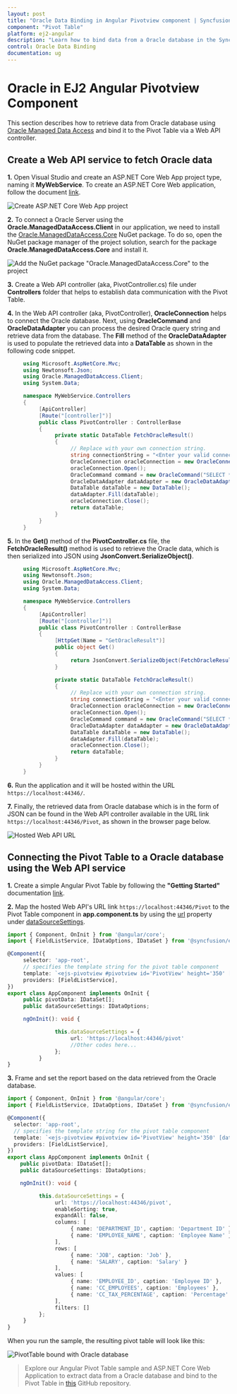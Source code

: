 ```yaml
---
layout: post
title: "Oracle Data Binding in Angular Pivotview component | Syncfusion"
component: "Pivot Table"
platform: ej2-angular
description: "Learn how to bind data from a Oracle database in the Syncfusion Angular Pivot Table of Syncfusion Essential JS 2 and more."
control: Oracle Data Binding
documentation: ug
---
```


# Oracle in EJ2 Angular Pivotview Component

This section describes how to retrieve data from Oracle database using [Oracle Managed Data Access](https://www.nuget.org/packages/Oracle.ManagedDataAccess) and bind it to the Pivot Table via a Web API controller.

## Create a Web API service to fetch Oracle data

**1.** Open Visual Studio and create an ASP.NET Core Web App project type, naming it **MyWebService**. To create an ASP.NET Core Web application, follow the document [link](https://learn.microsoft.com/en-us/visualstudio/get-started/csharp/tutorial-aspnet-core?view=vs-2022).

![Create ASP.NET Core Web App project](../images/azure-asp-core-web-service-create.png)

**2.** To connect a Oracle Server using the **Oracle.ManagedDataAccess.Client** in our application, we need to install the [Oracle.ManagedDataAccess.Core](https://www.nuget.org/packages/Oracle.ManagedDataAccess.Core/) NuGet package. To do so, open the NuGet package manager of the project solution, search for the package **Oracle.ManagedDataAccess.Core** and install it.

![Add the NuGet package "Oracle.ManagedDataAccess.Core" to the project](../images/oracle-data-nuget-package-install.png)

**3.** Create a Web API controller (aka, PivotController.cs) file under **Controllers** folder that helps to establish data communication with the Pivot Table.

**4.** In the Web API controller (aka, PivotController), **OracleConnection** helps to connect the Oracle database. Next, using **OracleCommand** and **OracleDataAdapter** you can process the desired Oracle query string and retrieve data from the database. The **Fill** method of the **OracleDataAdapter** is used to populate the retrieved data into a **DataTable** as shown in the following code snippet.

```csharp
     using Microsoft.AspNetCore.Mvc;
     using Newtonsoft.Json;
     using Oracle.ManagedDataAccess.Client;
     using System.Data;

     namespace MyWebService.Controllers
     {
          [ApiController]
          [Route("[controller]")]
          public class PivotController : ControllerBase
          {
               private static DataTable FetchOracleResult()
               {
                    // Replace with your own connection string.
                    string connectionString = "<Enter your valid connection string here>";
                    OracleConnection oracleConnection = new OracleConnection(connectionString);
                    oracleConnection.Open();
                    OracleCommand command = new OracleCommand("SELECT * FROM EMPLOYEES", oracleConnection);
                    OracleDataAdapter dataAdapter = new OracleDataAdapter(command);
                    DataTable dataTable = new DataTable();
                    dataAdapter.Fill(dataTable);
                    oracleConnection.Close();
                    return dataTable;
               }
          }
     }

```

**5.** In the **Get()** method of the **PivotController.cs** file, the **FetchOracleResult()** method is used to retrieve the Oracle data, which is then serialized into JSON using **JsonConvert.SerializeObject()**.

```csharp
     using Microsoft.AspNetCore.Mvc;
     using Newtonsoft.Json;
     using Oracle.ManagedDataAccess.Client;
     using System.Data;

     namespace MyWebService.Controllers
     {
          [ApiController]
          [Route("[controller]")]
          public class PivotController : ControllerBase
          {
               [HttpGet(Name = "GetOracleResult")]
               public object Get()
               {
                    return JsonConvert.SerializeObject(FetchOracleResult());
               }

               private static DataTable FetchOracleResult()
               {
                    // Replace with your own connection string.
                    string connectionString = "<Enter your valid connection string here>";
                    OracleConnection oracleConnection = new OracleConnection(connectionString);
                    oracleConnection.Open();
                    OracleCommand command = new OracleCommand("SELECT * FROM EMPLOYEES", oracleConnection);
                    OracleDataAdapter dataAdapter = new OracleDataAdapter(command);
                    DataTable dataTable = new DataTable();
                    dataAdapter.Fill(dataTable);
                    oracleConnection.Close();
                    return dataTable;
               }
          }
     }

```

**6.** Run the application and it will be hosted within the URL `https://localhost:44346/`.

**7.** Finally, the retrieved data from Oracle database which is in the form of JSON can be found in the Web API controller available in the URL link `https://localhost:44346/Pivot`, as shown in the browser page below.

![Hosted Web API URL](../images/oracle-code-web-app.png)

## Connecting the Pivot Table to a Oracle database using the Web API service

**1.** Create a simple Angular Pivot Table by following the **"Getting Started"** documentation [link](../getting-started).

**2.** Map the hosted Web API's URL link `https://localhost:44346/Pivot` to the Pivot Table component in **app.component.ts** by using the [url](https://ej2.syncfusion.com/angular/documentation/api/pivotview/dataSourceSettings/#url) property under [dataSourceSettings](https://ej2.syncfusion.com/angular/documentation/api/pivotview/dataSourceSettings/).

```typescript
import { Component, OnInit } from '@angular/core';
import { FieldListService, IDataOptions, IDataSet } from '@syncfusion/ej2-angular-pivotview';

@Component({
     selector: 'app-root',
     // specifies the template string for the pivot table component
     template: `<ejs-pivotview #pivotview id='PivotView' height='350' [dataSourceSettings]=dataSourceSettings></ejs-pivotview>`,
     providers: [FieldListService],
})
export class AppComponent implements OnInit {
     public pivotData: IDataSet[];
     public dataSourceSettings: IDataOptions;

     ngOnInit(): void {

               this.dataSourceSettings = {
                    url: 'https://localhost:44346/pivot'
                    //Other codes here...
               };
          }
}

```

**3.** Frame and set the report based on the data retrieved from the Oracle database.

```typescript
import { Component, OnInit } from '@angular/core';
import { FieldListService, IDataOptions, IDataSet } from '@syncfusion/ej2-angular-pivotview';

@Component({
  selector: 'app-root',
  // specifies the template string for the pivot table component
  template: `<ejs-pivotview #pivotview id='PivotView' height='350' [dataSourceSettings]=dataSourceSettings></ejs-pivotview>`,
  providers: [FieldListService],
})
export class AppComponent implements OnInit {
    public pivotData: IDataSet[];
    public dataSourceSettings: IDataOptions;

    ngOnInit(): void {

          this.dataSourceSettings = {
               url: 'https://localhost:44346/pivot',
               enableSorting: true,
               expandAll: false,
               columns: [
                    { name: 'DEPARTMENT_ID', caption: 'Department ID' },
                    { name: 'EMPLOYEE_NAME', caption: 'Employee Name' },
               ],
               rows: [
                    { name: 'JOB', caption: 'Job' },
                    { name: 'SALARY', caption: 'Salary' }
               ],
               values: [
                    { name: 'EMPLOYEE_ID', caption: 'Employee ID' },
                    { name: 'CC_EMPLOYEES', caption: 'Employees' },
                    { name: 'CC_TAX_PERCENTAGE', caption: 'Percentage' },
               ],
               filters: []
          };
     }
}
```

When you run the sample, the resulting pivot table will look like this:

![PivotTable bound with Oracle database](../images/oracle-data-binding.png)

> Explore our Angular Pivot Table sample and ASP.NET Core Web Application to extract data from a Oracle database and bind to the Pivot Table in [this](https://github.com/SyncfusionExamples/how-to-bind-Oracle-database-to-pivot-table) GitHub repository.